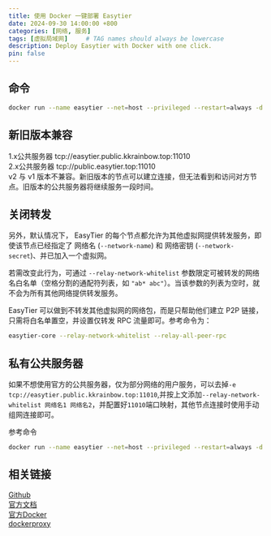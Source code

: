 ```yaml
---
title: 使用 Docker 一键部署 Easytier
date: 2024-09-30 14:00:00 +800
categories: [网络, 服务]
tags: [虚拟局域网]     # TAG names should always be lowercase
description: Deploy Easytier with Docker with one click.
pin: false
---
```

## 命令
``` sh
docker run --name easytier --net=host --privileged --restart=always -d dockerproxy.net/easytier/easytier -i 10.144.144.1 --network-name 网络名 --network-secret 网络密码 -e tcp://public.easytier.top:11010
```
## 新旧版本兼容
1.x公共服务器 tcp://easytier.public.kkrainbow.top:11010<br />
2.x公共服务器 tcp://public.easytier.top:11010<br />
v2 与 v1 版本不兼容。新旧版本的节点可以建立连接，但无法看到和访问对方节点。旧版本的公共服务器将继续服务一段时间。<br />

## 关闭转发
另外，默认情况下， EasyTier 的每个节点都允许为其他虚拟网提供转发服务，即使该节点已经指定了 网络名 (`--network-name`) 和 网络密钥 (`--network-secret`)、并已加入一个虚拟网。<br />

若需改变此行为，可通过 `--relay-network-whitelist` 参数限定可被转发的网络名白名单（空格分割的通配符列表，如 `"ab* abc"`）。当该参数的列表为空时，就不会为所有其他网络提供转发服务。<br />

EasyTier 可以做到不转发其他虚拟网的网络包，而是只帮助他们建立 P2P 链接，只需将白名单置空，并设置仅转发 RPC 流量即可。参考命令为：

``` sh
easytier-core --relay-network-whitelist --relay-all-peer-rpc
```

## 私有公共服务器
如果不想使用官方的公共服务器，仅为部分网络的用户服务，可以去掉`-e tcp://easytier.public.kkrainbow.top:11010`,并按上文添加`--relay-network-whitelist 网络名1 网络名2`，并配置好`11010`端口映射，其他节点连接时使用手动组网连接即可。<br />

参考命令
``` sh
docker run --name easytier --net=host --privileged --restart=always -d dockerproxy.net/easytier/easytier -i 10.144.144.1 --network-name 网络名 --network-secret 网络密码 --relay-network-whitelist 网络名
```

## 相关链接
[Github](https://github.com/EasyTier/EasyTier/releases)<br />
[官方文档](https://www.easytier.top/guide/introduction.html)<br />
[官方Docker](https://hub.docker.com/r/easytier/easytier)<br />
[dockerproxy](https://dockerproxy.net/)